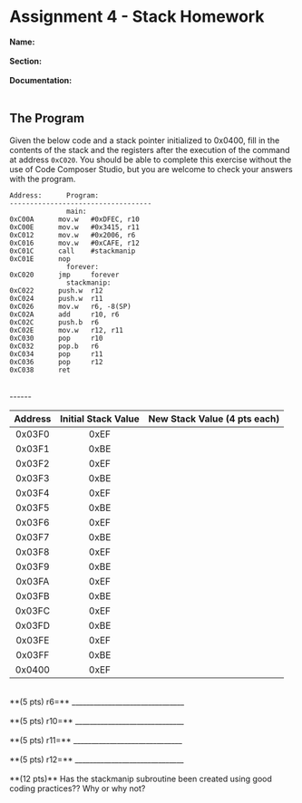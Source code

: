 # Assignment 4 - Stack Homework
**Name:**
<br>
<br>
**Section:**
<br>
<br>
**Documentation:**
<br>
<br>
## The Program

Given the below code and a stack pointer initialized to 0x0400, fill in the contents of the stack and the registers after the execution of the command at address `0xC020`. You should be able to complete this exercise without the use of Code Composer Studio, but you are welcome to check your answers with the program.
```
Address:	  Program:
-----------------------------------
			  main:
0xC00A		mov.w   #0xDFEC, r10	
0xC00E		mov.w   #0x3415, r11	
0xC012		mov.w   #0x2006, r6	
0xC016		mov.w   #0xCAFE, r12	
0xC01C		call    #stackmanip	
0xC01E		nop	
			  forever:	
0xC020		jmp     forever	
			  stackmanip:	
0xC022		push.w  r12	
0xC024		push.w  r11	
0xC026		mov.w   r6, -8(SP)	
0xC02A		add     r10, r6	
0xC02C		push.b  r6	
0xC02E		mov.w   r12, r11	
0xC030		pop     r10	
0xC032		pop.b   r6	
0xC034		pop     r11	
0xC036		pop     r12	
0xC038		ret	
```
<br>
------
<br>

|Address	| Initial Stack Value | New Stack Value (4 pts each) |
| :---: | :---: | :---: |
|0x03F0	|0xEF | |
|0x03F1	|0xBE | |
|0x03F2	|0xEF | |
|0x03F3	|0xBE | |
|0x03F4	|0xEF | |
|0x03F5	|0xBE | |
|0x03F6	|0xEF | |
|0x03F7	|0xBE | |
|0x03F8	|0xEF | |
|0x03F9	|0xBE | |
|0x03FA	|0xEF | |
|0x03FB	|0xBE | |
|0x03FC	|0xEF | |
|0x03FD	|0xBE | |
|0x03FE	|0xEF | |
|0x03FF	|0xBE | |
|0x0400	|0xEF | | |

<br>
**(5 pts) r6=** &#x5f;&#x5f;&#x5f;&#x5f;&#x5f;&#x5f;&#x5f;&#x5f;&#x5f;&#x5f;&#x5f;&#x5f;&#x5f;&#x5f;&#x5f;&#x5f;&#x5f;&#x5f;&#x5f;&#x5f;&#x5f;&#x5f;&#x5f;&#x5f;&#x5f;&#x5f;&#x5f;&#x5f;&#x5f;&#x5f;&#x5f; 
<br>
<br>
**(5 pts) r10=** &#x5f;&#x5f;&#x5f;&#x5f;&#x5f;&#x5f;&#x5f;&#x5f;&#x5f;&#x5f;&#x5f;&#x5f;&#x5f;&#x5f;&#x5f;&#x5f;&#x5f;&#x5f;&#x5f;&#x5f;&#x5f;&#x5f;&#x5f;&#x5f;&#x5f;&#x5f;&#x5f;&#x5f;&#x5f;&#x5f; 
<br>
<br>
**(5 pts) r11=** &#x5f;&#x5f;&#x5f;&#x5f;&#x5f;&#x5f;&#x5f;&#x5f;&#x5f;&#x5f;&#x5f;&#x5f;&#x5f;&#x5f;&#x5f;&#x5f;&#x5f;&#x5f;&#x5f;&#x5f;&#x5f;&#x5f;&#x5f;&#x5f;&#x5f;&#x5f;&#x5f;&#x5f;&#x5f;&#x5f; 
<br>
<br>
**(5 pts) r12=** &#x5f;&#x5f;&#x5f;&#x5f;&#x5f;&#x5f;&#x5f;&#x5f;&#x5f;&#x5f;&#x5f;&#x5f;&#x5f;&#x5f;&#x5f;&#x5f;&#x5f;&#x5f;&#x5f;&#x5f;&#x5f;&#x5f;&#x5f;&#x5f;&#x5f;&#x5f;&#x5f;&#x5f;&#x5f;&#x5f; 
<br>
<br>
**(12 pts)** Has the stackmanip subroutine been created using good coding practices?? Why or why not?
<br>
<br>
